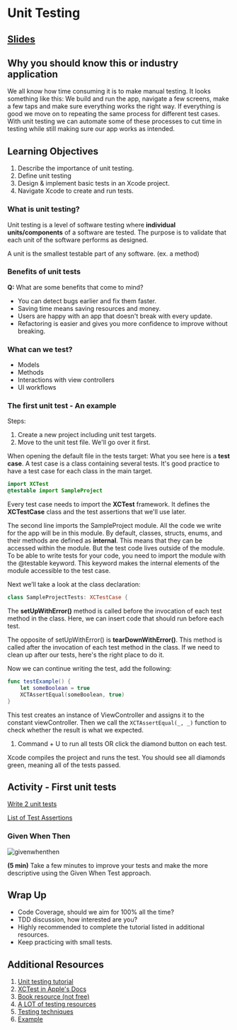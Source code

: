 <!-- Run this slideshow via the following command: -->
<!-- reveal-md README.md -w -->


<!-- .slide: class="header" -->

# Unit Testing

## [Slides](https://make-school-courses.github.io/MOB-2.1-Local-Persistence-in-iOS/Slides/03-Unit-Testing/README.html ':ignore')

<!-- > -->

## Why you should know this or industry application

We all know how time consuming it is to make manual testing. It looks something like this: We build and run the app, navigate a few screens, make a few taps and make sure everything works the right way. If everything is good we move on to repeating the same process for different test cases. With unit testing we can automate some of these processes to cut time in testing while still making sure our app works as intended.

<!-- > -->

## Learning Objectives

1. Describe the importance of unit testing.
1. Define unit testing
1. Design & implement basic tests in an Xcode project.
1. Navigate Xcode to create and run tests.

<!-- > -->

### What is unit testing?

Unit testing is a level of software testing where **individual units/components** of a software are tested. The purpose is to validate that each unit of the software performs as designed.

A unit is the smallest testable part of any software. (ex. a method)

<!-- > -->

### Benefits of unit tests

**Q:** What are some benefits that come to mind?

<!-- v -->

- You can detect bugs earlier and fix them faster.
- Saving time means saving resources and money.
- Users are happy with an app that doesn't break with every update.
- Refactoring is easier and gives you more confidence to improve without breaking.

<!-- > -->

### What can we test?

- Models
- Methods
- Interactions with view controllers
- UI workflows

<!-- > -->

### The first unit test - An example

Steps:
1. Create a new project including unit test targets.
1. Move to the unit test file. We'll go over it first.

<!-- v -->

When opening the default file in the tests target: What you see here is a **test case**. A test case is a class containing several tests. It's good practice to have a test case for each class in the main target.

```Swift
import XCTest
@testable import SampleProject
```

<!-- v -->

Every test case needs to import the **XCTest** framework. It defines the **XCTestCase** class and the test assertions that we'll use later.

<!-- v -->

The second line imports the SampleProject module. All the code we write for the app will be in this module. By default, classes, structs, enums, and their methods are defined as **internal**. This means that they can be accessed within the module. But the test code lives outside of the module. To be able to write tests for your code, you need to import the module with the @testable keyword. This keyword makes the internal elements of the module accessible to the test case.

<!-- v -->

Next we’ll take a look at the class declaration:

```Swift
class SampleProjectTests: XCTestCase {
```

<!-- v -->

The **setUpWithError()** method is called before the invocation of each test method in the class. Here, we can insert code that should run before each test.

The opposite of setUpWithError() is **tearDownWithError()**. This method is called after the invocation of each test method in the class. If we need to clean up after our tests, here's the right place to do it.

<!-- v -->

Now we can continue writing the test, add the following:

```Swift
func testExample() {
    let someBoolean = true
    XCTAssertEqual(someBoolean, true)
}
```

<!-- v -->

This test creates an instance of ViewController and assigns it to the constant viewController. Then we call the `XCTAssertEqual(_, _)` function to check whether the result is what we expected.

1. Command + U to run all tests OR click the diamond button on each test.

Xcode compiles the project and runs the test. You should see all diamonds green, meaning all of the tests passed.

<!-- > -->

## Activity - First unit tests

[Write 2 unit tests](https://github.com/Make-School-Courses/MOB-2.1-Local-Persistence-in-iOS/blob/master/Lessons/03-Unit-Testing/assignments/activity.md)

[List of Test Assertions](https://developer.apple.com/documentation/xctest)

<!-- > -->

### Given When Then

![givenwhenthen](assets/givenwhenthen.png)

**(5 min)** Take a few minutes to improve your tests and make the more descriptive using the Given When Test approach.

<!--
## In Class Activity II (10 min)

Try tests in a playground.<br>
Using the following code, your objective is to write a simple test to make sure we can instantiate TodoItem.

```Swift
import UIKit
import Foundation
import XCTest

struct TodoItem {
    let title: String
    let dueBy: Date?

    init(title: String) {
      // complete initializer
    }
}

class TodoTests: XCTestCase {

    override func setUp() {
        super.setUp()
    }
    override func tearDown() {
        super.tearDown()
    }

    func testTodo() {
      // test making an instance of the struct TodoItem
    }
}

TodoTests.defaultTestSuite.run()

```
-->

<!-- > -->

## Wrap Up
- Code Coverage, should we aim for 100% all the time?
- TDD discussion, how interested are you?
- Highly recommended to complete the tutorial listed in additional resources.
- Keep practicing with small tests.

## Additional Resources

1. [Unit testing tutorial](https://www.raywenderlich.com/709-ios-unit-testing-and-ui-testing-tutorial)
1. [XCTest in Apple's Docs](https://developer.apple.com/documentation/xctest)
1. [Book resource (not free)](https://roadfiresoftware.com/unit-testing-in-swift/)
1. [A LOT of testing resources](https://medium.com/flawless-app-stories/a-complete-list-of-articles-on-unit-testing-with-swift-from-2017-9be8f046ef25)
1. [Testing techniques](https://www.marisibrothers.com/2017/03/common-unit-testing-techniques-on-ios.html#1a)
1. [Example](https://gist.github.com/annjose/1baa75b0796d0d2fef1a10ab74d5bd65)
